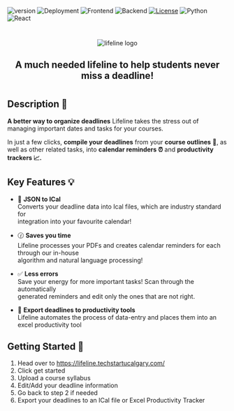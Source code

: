 ![version](https://img.shields.io/badge/version-1.0.0-red)
![Deployment](https://github.com/techstartucalgary/lifeline/actions/workflows/deploy-frontend.yaml/badge.svg)
![Frontend](https://github.com/techstartucalgary/lifeline/actions/workflows/ci-client.yaml/badge.svg)
![Backend](https://github.com/techstartucalgary/lifeline/actions/workflows/ci-server.yaml/badge.svg)
[![License](https://img.shields.io/badge/license-MIT-brown.svg)](https://opensource.org/licenses/MIT)
![Python](https://img.shields.io/badge/python-v3.6+-blue.svg)
![React](https://img.shields.io/badge/react-v18.2-blue.svg)

<div align="center" style="margin: 2.5rem 0rem;">
  <picture>
    <source media="(prefers-color-scheme: dark)" srcset="https://user-images.githubusercontent.com/70448914/202774114-d8db6cf5-6e94-467b-a0a3-833bfec376be.png">
    <img alt="lifeline logo" src="https://user-images.githubusercontent.com/70448914/202774123-f98c4b27-3452-483c-9750-50766867dcfa.png">
  </picture>

  <h2 align="center">
    A much needed lifeline to help students never miss a deadline!
  </h2>
</div>

## Description :date:

**A better way to organize deadlines** Lifeline takes the stress out of managing important dates and tasks for your courses. 

In just a few clicks, **compile your deadlines** from your **course outlines** :page_facing_up:, as well as other related tasks, into **calendar reminders :alarm_clock:** and **productivity trackers :chart_with_upwards_trend:.** 

## Key Features :bulb:

-   :calendar: **JSON to ICal** <br>Converts your deadline data into Ical files, which are industry standard for <br>integration into your favourite calendar!

- :clock130:  **Saves you time** <br>Lifeline processes your PDFs and creates calendar reminders for each through our in-house<br> algorithm and natural language processing!

- :white_check_mark: **Less errors** <br>Save your energy for more important tasks! Scan through the automatically <br>generated reminders and edit only the ones that are not right. 

- :green_book:  **Export deadlines to productivity tools** <br>Lifeline automates the process of data-entry and places them into an excel productivity tool

## Getting Started :rocket:

1. Head over to https://lifeline.techstartucalgary.com/
2. Click get started
3. Upload a course syllabus
4. Edit/Add your deadline information
5. Go back to step 2 if needed
6. Export your deadlines to an ICal file or Excel Productivity Tracker
